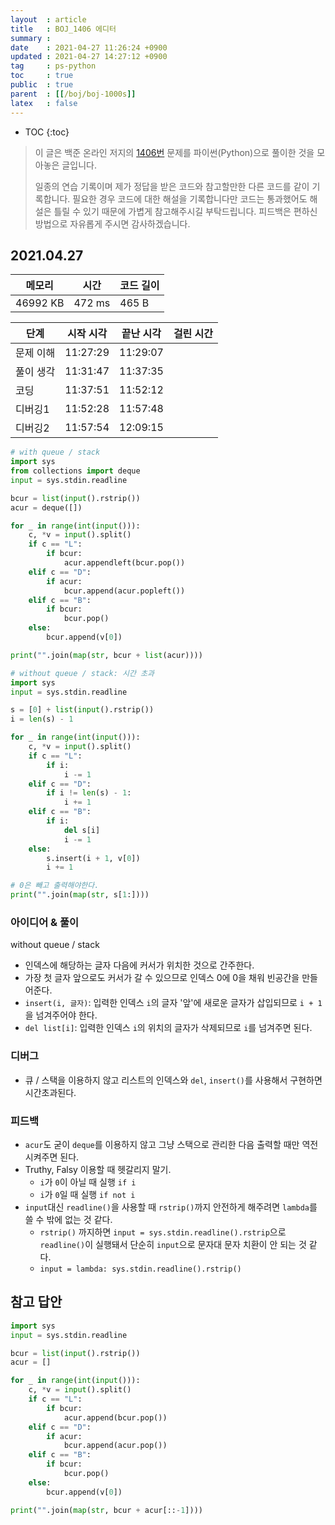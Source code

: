 ```yaml
---
layout  : article
title   : BOJ_1406 에디터
summary : 
date    : 2021-04-27 11:26:24 +0900
updated : 2021-04-27 14:27:12 +0900
tag     : ps-python
toc     : true
public  : true
parent  : [[/boj/boj-1000s]]
latex   : false
---
```

* TOC
{:toc}

> 이 글은 백준 온라인 저지의 [1406번](https://www.acmicpc.net/problem/1406) 문제를 파이썬(Python)으로 풀이한 것을 모아놓은 글입니다.
>
> 일종의 연습 기록이며 제가 정답을 받은 코드와 참고할만한 다른 코드를 같이 기록합니다. 필요한 경우 코드에 대한 해설을 기록합니다만 코드는 통과했어도 해설은 틀릴 수 있기 때문에 가볍게 참고해주시길 부탁드립니다. 피드백은 편하신 방법으로 자유롭게 주시면 감사하겠습니다.

## 2021.04.27

| 메모리    | 시간   | 코드 길이 |
| --------- | -----  | --------- |
| 46992 KB  | 472 ms | 465 B     |

| 단계      | 시작 시각 | 끝난 시각 | 걸린 시간 |
| --------- | --------- | --------- | --------- |
| 문제 이해 | 11:27:29  | 11:29:07  |           |
| 풀이 생각 | 11:31:47  | 11:37:35  |           |
| 코딩      | 11:37:51  | 11:52:12  |           |
| 디버깅1   | 11:52:28  | 11:57:48  |           |
| 디버깅2   | 11:57:54  | 12:09:15  |           |

```python
# with queue / stack
import sys
from collections import deque
input = sys.stdin.readline

bcur = list(input().rstrip())
acur = deque([])

for _ in range(int(input())):
    c, *v = input().split()
    if c == "L":
        if bcur:
            acur.appendleft(bcur.pop())
    elif c == "D":
        if acur:
            bcur.append(acur.popleft())
    elif c == "B":
        if bcur:
            bcur.pop()
    else:
        bcur.append(v[0])

print("".join(map(str, bcur + list(acur))))

# without queue / stack: 시간 초과
import sys
input = sys.stdin.readline

s = [0] + list(input().rstrip())
i = len(s) - 1

for _ in range(int(input())):
    c, *v = input().split()
    if c == "L":
        if i:
            i -= 1
    elif c == "D":
        if i != len(s) - 1:
            i += 1
    elif c == "B":
        if i:
            del s[i]
            i -= 1
    else:
        s.insert(i + 1, v[0])
        i += 1

# 0은 빼고 출력해야한다.
print("".join(map(str, s[1:])))
```

### 아이디어 & 풀이

without queue / stack

* 인덱스에 해당하는 글자 다음에 커서가 위치한 것으로 간주한다.
* 가장 첫 글자 앞으로도 커서가 갈 수 있으므로 인덱스 0에 0을 채워 빈공간을 만들어준다.
* `insert(i, 글자)`: 입력한 인덱스 `i`의 글자 '앞'에 새로운 글자가 삽입되므로 `i + 1`을 넘겨주어야 한다.
* `del list[i]`: 입력한 인덱스 `i`의 위치의 글자가 삭제되므로 `i`를 넘겨주면 된다.

### 디버그

* 큐 / 스택을 이용하지 않고 리스트의 인덱스와 `del`, `insert()`를 사용해서 구현하면 시간초과된다.

### 피드백

* `acur`도 굳이 `deque`를 이용하지 않고 그냥 스택으로 관리한 다음 출력할 때만 역전시켜주면 된다.
* Truthy, Falsy 이용할 때 헷갈리지 말기.
    * `i`가 `0`이 아닐 때 실행 `if i`
    * `i`가 `0`일 때 실행 `if not i`
* `input`대신 `readline()`을 사용할 때 `rstrip()`까지 안전하게 해주려면 `lambda`를 쓸 수 밖에 없는 것 같다.
    * `rstrip()` 까지하면 `input = sys.stdin.readline().rstrip`으로 `readline()`이 실행돼서 단순히 `input`으로 문자대 문자 치환이 안 되는 것 같다.
    * `input = lambda: sys.stdin.readline().rstrip()`

## 참고 답안

```python
import sys
input = sys.stdin.readline

bcur = list(input().rstrip())
acur = []

for _ in range(int(input())):
    c, *v = input().split()
    if c == "L":
        if bcur:
            acur.append(bcur.pop())
    elif c == "D":
        if acur:
            bcur.append(acur.pop())
    elif c == "B":
        if bcur:
            bcur.pop()
    else:
        bcur.append(v[0])

print("".join(map(str, bcur + acur[::-1])))
```
